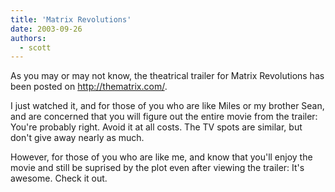```yaml
---
title: 'Matrix Revolutions'
date: 2003-09-26
authors:
  - scott
---
```


As you may or may not know, the theatrical trailer for Matrix Revolutions has been posted on http://thematrix.com/.

I just watched it, and for those of you who are like Miles or my brother Sean, and are concerned that you will figure out the entire movie from the trailer: You're probably right. Avoid it at all costs. The TV spots are similar, but don't give away nearly as much.

However, for those of you who are like me, and know that you'll enjoy the movie and still be suprised by the plot even after viewing the trailer: It's awesome. Check it out.
